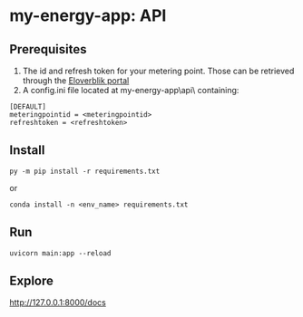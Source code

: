 # my-energy-app: API

## Prerequisites
1. The id and refresh token for your metering point. Those can be retrieved through the [Eloverblik portal](https://eloverblik.dk)
2. A config.ini file located at my-energy-app\api\ containing:
```
[DEFAULT]
meteringpointid = <meteringpointid>
refreshtoken = <refreshtoken>
```

## Install
`py -m pip install -r requirements.txt`

or

`conda install -n <env_name> requirements.txt`

## Run
`uvicorn main:app --reload`

## Explore
http://127.0.0.1:8000/docs
